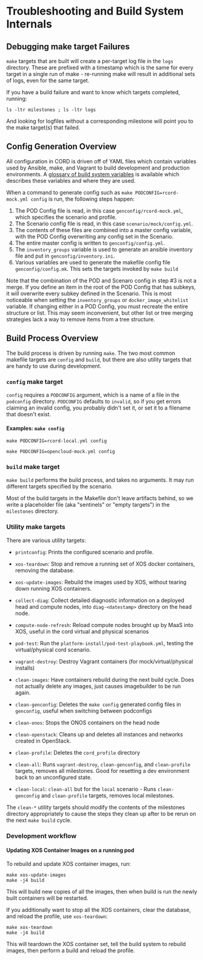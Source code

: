 # Troubleshooting and Build System Internals

## Debugging make target Failures

`make` targets that are built will create a per-target log file in the `logs`
directory. These are prefixed with a timestamp which is the same for every
target in a single run of make - re-running make will result in additional sets
of logs, even for the same target.

If you have a build failure and want to know which targets completed, running:

```
ls -ltr milestones ; ls -ltr logs
```

And looking for logfiles without a corresponding milestone will point you to
the make target(s) that failed.

## Config Generation Overview

All configuration in CORD is driven off of YAML files which contain variables
used by Ansible, make, and Vagrant to build development and production
environments. A [glossary of build system variables](build_glossary.md) is
available which describes these variables and where they are used.

When a command to generate config such as `make PODCONFIG=rcord-mock.yml
config` is run, the following steps happen:

1. The POD Config file is read, in this case `genconfig/rcord-mock.yml`, which
   specifies the scenario and profile.
2. The Scenario config file is read, in this case `scenario/mock/config.yml`.
3. The contents of these files are combined into a master config variable, with
   the POD Config overwriting any config set in the Scenario.
4. The entire master config is written to `genconfig/config.yml`.
5. The `inventory_groups` variable is used to generate an ansible inventory
   file and put in `genconfig/inventory.ini`.
6. Various variables are used to generate the makefile config file
   `genconfig/config.mk`. This sets the targets invoked by `make build`

Note that the combination of the POD and Scenaro config in step #3 is not a
merge. If you define an item in the root of the POD Config that has subkeys,
it will overwrite every subkey defined in the Scenario.  This is most noticeable
when setting the `inventory_groups` or `docker_image_whitelist`
variable. If changing either in a POD Config, you must recreate the
entire structure or list. This may seem inconvenient, but other list
or tree merging strategies lack a way to remove items from a tree
structure.

## Build Process Overview

The build process is driven by running `make`. The two most common makefile
targets are `config` and `build`, but there are also utility targets that are
handy to use during development.

### `config` make target

`config` requires a `PODCONFIG` argument, which is a name of a file in the
`podconfig` directory.  `PODCONFIG` defaults to `invalid`, so if you get errors
claiming an invalid config, you probably didn't set it, or set it to a filename
that doesn't exist.

#### Examples: `make config`

`make PODCONFIG=rcord-local.yml config`

`make PODCONFIG=opencloud-mock.yml config`

### `build` make target

`make build` performs the build process, and takes no arguments.  It may run
different targets specified by the scenario.

Most of the build targets in the Makefile don't leave artifacts behind, so we
write a placeholder file (aka "sentinels" or "empty targets") in the
`milestones` directory.

### Utility make targets

There are various utility targets:

 - `printconfig`: Prints the configured scenario and profile.

 - `xos-teardown`: Stop and remove a running set of XOS docker containers,
   removing the database.

 - `xos-update-images`: Rebuild the images used by XOS, without tearing down
   running XOS containers.

 - `collect-diag`: Collect detailed diagnostic information on a deployed head
   and compute nodes, into `diag-<datestamp>` directory on the head node.

 - `compute-node-refresh`: Reload compute nodes brought up by MaaS into XOS,
   useful in the cord virtual and physical scenarios

 - `pod-test`: Run the `platform-install/pod-test-playbook.yml`, testing the
   virtual/physical cord scenario.

 - `vagrant-destroy`: Destroy Vagrant containers (for mock/virtual/physical
   installs)

 - `clean-images`: Have containers rebuild during the next build cycle. Does
   not actually delete any images, just causes imagebuilder to be run again.

 - `clean-genconfig`: Deletes the `make config` generated config files in
   `genconfig`, useful when switching between podconfigs

 - `clean-onos`: Stops the ONOS containers on the head node

 - `clean-openstack`: Cleans up and deletes all instances and networks created
   in OpenStack.

 - `clean-profile`: Deletes the `cord_profile` directory

 - `clean-all`: Runs `vagrant-destroy`, `clean-genconfig`, and `clean-profile`
   targets, removes all milestones. Good for resetting a dev environment back
   to an unconfigured state.

 - `clean-local`:  `clean-all` but for the `local` scenario - Runs
   `clean-genconfig` and `clean-profile` targets, removes local milestones.

The `clean-*` utility targets should modify the contents of the milestones
directory appropriately to cause the steps they clean up after to be rerun on
the next `make build` cycle.

### Development workflow

#### Updating XOS Container Images on a running pod

To rebuild and update XOS container images, run:

```
make xos-update-images
make -j4 build
```

This will build new copies of all the images, then when build is run the newly
built containers will be restarted.

If you additionally want to stop all the XOS containers, clear the database,
and reload the profile, use `xos-teardown`:

```
make xos-teardown
make -j4 build
```

This will teardown the XOS container set, tell the build system to rebuild
images, then perform a build and reload the profile.

